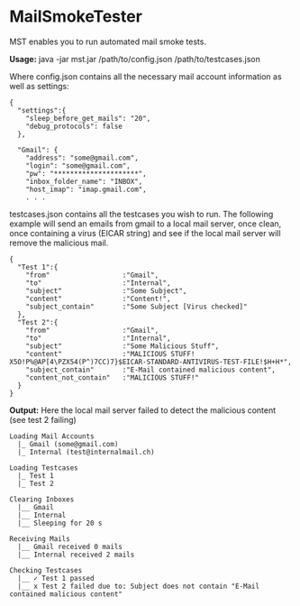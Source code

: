 # MailSmokeTester
MST enables you to run automated mail smoke tests.


**Usage:**
java -jar mst.jar /path/to/config.json /path/to/testcases.json

Where config.json contains all the necessary mail account information as well as settings:
```
{
  "settings":{
    "sleep_before_get_mails": "20",
    "debug_protocols": false
  },

  "Gmail": {
    "address": "some@gmail.com",
    "login": "some@gmail.com",
    "pw": "*********************",
    "inbox_folder_name": "INBOX",
    "host_imap": "imap.gmail.com",
    . . . 
```

testcases.json contains all the testcases you wish to run. The following example will send an emails from gmail to a local mail server, once clean, once containing a virus (EICAR string) and see if the local mail server will remove the malicious mail.
```
{
  "Test 1":{
    "from"                  :"Gmail",
    "to"                    :"Internal",
    "subject"               :"Some Subject",
    "content"               :"Content!",
    "subject_contain"       :"Some Subject [Virus checked]"
  },
  "Test 2":{
    "from"                  :"Gmail",
    "to"                    :"Internal",
    "subject"               :"Some Malicious Stuff",
    "content"               :"MALICIOUS STUFF! X5O!P%@AP[4\PZX54(P^)7CC)7}$EICAR-STANDARD-ANTIVIRUS-TEST-FILE!$H+H*",
    "subject_contain"       :"E-Mail contained malicious content",
    "content_not_contain"   :"MALICIOUS STUFF!"
  }
}
```

**Output:**
Here the local mail server failed to detect the malicious content (see test 2 failing)
```
Loading Mail Accounts
  |_ Gmail (some@gmail.com)
  |_ Internal (test@internalmail.ch)

Loading Testcases
  |_ Test 1
  |_ Test 2

Clearing Inboxes
  |__ Gmail
  |__ Internal
  |__ Sleeping for 20 s

Receiving Mails
  |__ Gmail received 0 mails
  |__ Internal received 2 mails

Checking Testcases
  |__ ✓ Test 1 passed
  |__ x Test 2 failed due to: Subject does not contain "E-Mail contained malicious content"


```
